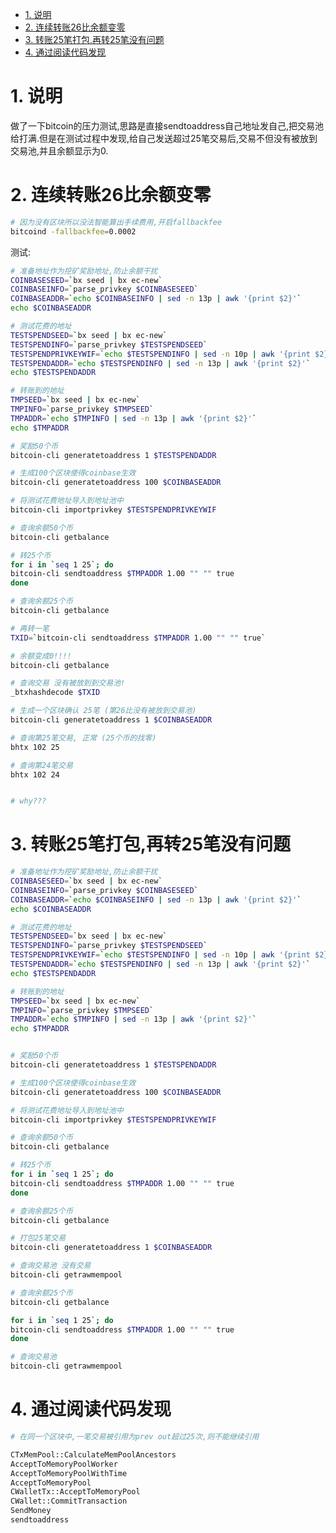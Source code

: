 

<!-- TOC -->

- [1. 说明](#1-说明)
- [2. 连续转账26比余额变零](#2-连续转账26比余额变零)
- [3. 转账25笔打包,再转25笔没有问题](#3-转账25笔打包再转25笔没有问题)
- [4. 通过阅读代码发现](#4-通过阅读代码发现)

<!-- /TOC -->


<a id="markdown-1-说明" name="1-说明"></a>
# 1. 说明

做了一下bitcoin的压力测试,思路是直接sendtoaddress自己地址发自己,把交易池给打满.但是在测试过程中发现,给自己发送超过25笔交易后,交易不但没有被放到交易池,并且余额显示为0.

<a id="markdown-2-连续转账26比余额变零" name="2-连续转账26比余额变零"></a>
# 2. 连续转账26比余额变零

```bash
# 因为没有区块所以没法智能算出手续费用,开启fallbackfee
bitcoind -fallbackfee=0.0002
```

测试: 

```bash
# 准备地址作为挖矿奖励地址,防止余额干扰
COINBASESEED=`bx seed | bx ec-new`
COINBASEINFO=`parse_privkey $COINBASESEED`
COINBASEADDR=`echo $COINBASEINFO | sed -n 13p | awk '{print $2}'`
echo $COINBASEADDR

# 测试花费的地址
TESTSPENDSEED=`bx seed | bx ec-new`
TESTSPENDINFO=`parse_privkey $TESTSPENDSEED`
TESTSPENDPRIVKEYWIF=`echo $TESTSPENDINFO | sed -n 10p | awk '{print $2}'`
TESTSPENDADDR=`echo $TESTSPENDINFO | sed -n 13p | awk '{print $2}'`
echo $TESTSPENDADDR

# 转账到的地址
TMPSEED=`bx seed | bx ec-new`
TMPINFO=`parse_privkey $TMPSEED`
TMPADDR=`echo $TMPINFO | sed -n 13p | awk '{print $2}'`
echo $TMPADDR

# 奖励50个币
bitcoin-cli generatetoaddress 1 $TESTSPENDADDR

# 生成100个区块使得coinbase生效
bitcoin-cli generatetoaddress 100 $COINBASEADDR

# 将测试花费地址导入到地址池中
bitcoin-cli importprivkey $TESTSPENDPRIVKEYWIF

# 查询余额50个币
bitcoin-cli getbalance

# 转25个币
for i in `seq 1 25`; do
bitcoin-cli sendtoaddress $TMPADDR 1.00 "" "" true
done

# 查询余额25个币
bitcoin-cli getbalance

# 再转一笔
TXID=`bitcoin-cli sendtoaddress $TMPADDR 1.00 "" "" true`

# 余额变成0!!!!
bitcoin-cli getbalance

# 查询交易 没有被放到到交易池!
_btxhashdecode $TXID

# 生成一个区块确认 25笔 (第26比没有被放到交易池)
bitcoin-cli generatetoaddress 1 $COINBASEADDR

# 查询第25笔交易, 正常 (25个币的找零)
bhtx 102 25

# 查询第24笔交易
bhtx 102 24


# why???
```

<a id="markdown-3-转账25笔打包再转25笔没有问题" name="3-转账25笔打包再转25笔没有问题"></a>
# 3. 转账25笔打包,再转25笔没有问题

```bash
# 准备地址作为挖矿奖励地址,防止余额干扰
COINBASESEED=`bx seed | bx ec-new`
COINBASEINFO=`parse_privkey $COINBASESEED`
COINBASEADDR=`echo $COINBASEINFO | sed -n 13p | awk '{print $2}'`
echo $COINBASEADDR

# 测试花费的地址
TESTSPENDSEED=`bx seed | bx ec-new`
TESTSPENDINFO=`parse_privkey $TESTSPENDSEED`
TESTSPENDPRIVKEYWIF=`echo $TESTSPENDINFO | sed -n 10p | awk '{print $2}'`
TESTSPENDADDR=`echo $TESTSPENDINFO | sed -n 13p | awk '{print $2}'`
echo $TESTSPENDADDR

# 转账到的地址
TMPSEED=`bx seed | bx ec-new`
TMPINFO=`parse_privkey $TMPSEED`
TMPADDR=`echo $TMPINFO | sed -n 13p | awk '{print $2}'`
echo $TMPADDR


# 奖励50个币
bitcoin-cli generatetoaddress 1 $TESTSPENDADDR

# 生成100个区块使得coinbase生效
bitcoin-cli generatetoaddress 100 $COINBASEADDR

# 将测试花费地址导入到地址池中
bitcoin-cli importprivkey $TESTSPENDPRIVKEYWIF

# 查询余额50个币
bitcoin-cli getbalance

# 转25个币
for i in `seq 1 25`; do
bitcoin-cli sendtoaddress $TMPADDR 1.00 "" "" true
done

# 查询余额25个币
bitcoin-cli getbalance

# 打包25笔交易
bitcoin-cli generatetoaddress 1 $COINBASEADDR

# 查询交易池 没有交易
bitcoin-cli getrawmempool

# 查询余额25个币
bitcoin-cli getbalance

for i in `seq 1 25`; do
bitcoin-cli sendtoaddress $TMPADDR 1.00 "" "" true
done

# 查询交易池
bitcoin-cli getrawmempool

```

<a id="markdown-4-通过阅读代码发现" name="4-通过阅读代码发现"></a>
# 4. 通过阅读代码发现


```bash
# 在同一个区块中,一笔交易被引用为prev out超过25次,则不能继续引用

CTxMemPool::CalculateMemPoolAncestors
AcceptToMemoryPoolWorker
AcceptToMemoryPoolWithTime
AcceptToMemoryPool
CWalletTx::AcceptToMemoryPool
CWallet::CommitTransaction
SendMoney
sendtoaddress
```
